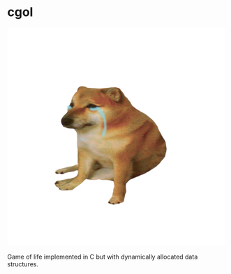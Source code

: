 # cgol

![cheems](static/cheems.png)

Game of life implemented in C but with dynamically allocated data structures.
